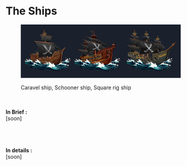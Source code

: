 # The Ships

<figure><img src="../../.gitbook/assets/SHIPS.png" alt=""><figcaption><p>Caravel ship, Schooner ship, Square rig ship</p></figcaption></figure>

\
\
**In Brief :** \
\[soon]\
\
\
\
\
**In details :** \
\[soon]
